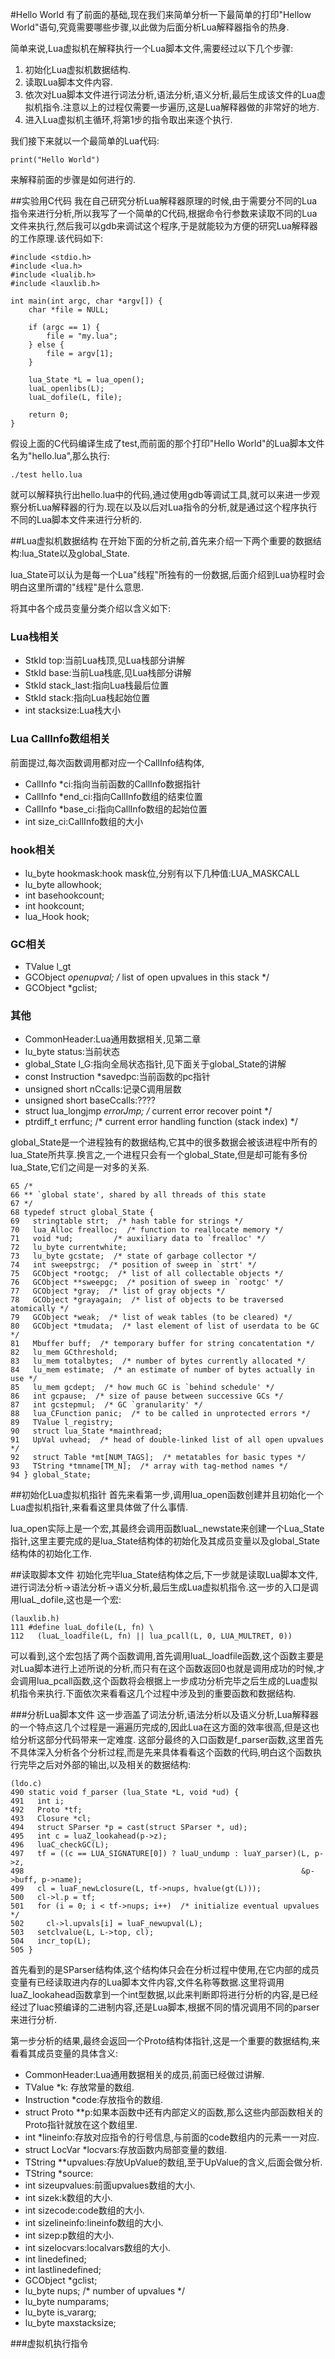 #Hello World
有了前面的基础,现在我们来简单分析一下最简单的打印"Hellow World"语句,究竟需要哪些步骤,以此做为后面分析Lua解释器指令的热身.

简单来说,Lua虚拟机在解释执行一个Lua脚本文件,需要经过以下几个步骤:

1. 初始化Lua虚拟机数据结构.
2. 读取Lua脚本文件内容.
3. 依次对Lua脚本文件进行词法分析,语法分析,语义分析,最后生成该文件的Lua虚拟机指令.注意以上的过程仅需要一步遍历,这是Lua解释器做的非常好的地方.
4. 进入Lua虚拟机主循环,将第1步的指令取出来逐个执行.

我们接下来就以一个最简单的Lua代码:
	
	print("Hello World")

来解释前面的步骤是如何进行的.

##实验用C代码
我在自己研究分析Lua解释器原理的时候,由于需要分不同的Lua指令来进行分析,所以我写了一个简单的C代码,根据命令行参数来读取不同的Lua文件来执行,然后我可以gdb来调试这个程序,于是就能较为方便的研究Lua解释器的工作原理.该代码如下:

	#include <stdio.h>
	#include <lua.h>
	#include <lualib.h>
	#include <lauxlib.h>

	int main(int argc, char *argv[]) {
  		char *file = NULL;
  		
  		if (argc == 1) {
    		file = "my.lua";
  		} else {
    		file = argv[1];
  		}

  		lua_State *L = lua_open();
  		luaL_openlibs(L);
  		luaL_dofile(L, file);

  		return 0;
	}
	
假设上面的C代码编译生成了test,而前面的那个打印"Hello World"的Lua脚本文件名为"hello.lua",那么执行:

	./test hello.lua
就可以解释执行出hello.lua中的代码,通过使用gdb等调试工具,就可以来进一步观察分析Lua解释器的行为.现在以及以后对Lua指令的分析,就是通过这个程序执行不同的Lua脚本文件来进行分析的.

##Lua虚拟机数据结构
在开始下面的分析之前,首先来介绍一下两个重要的数据结构:lua_State以及global_State.

lua_State可以认为是每一个Lua"线程"所独有的一份数据,后面介绍到Lua协程时会明白这里所谓的"线程"是什么意思.

将其中各个成员变量分类介绍以含义如下:

### Lua栈相关

* StkId top:当前Lua栈顶,见Lua栈部分讲解
* StkId base:当前Lua栈底,见Lua栈部分讲解
* StkId stack_last:指向Lua栈最后位置
* StkId stack:指向Lua栈起始位置
* int stacksize:Lua栈大小

### Lua CallInfo数组相关
前面提过,每次函数调用都对应一个CallInfo结构体,

* CallInfo *ci:指向当前函数的CallInfo数据指针
* CallInfo *end_ci:指向CallInfo数组的结束位置
* CallInfo *base_ci:指向CallInfo数组的起始位置
* int size_ci:CallInfo数组的大小

### hook相关

* lu_byte hookmask:hook mask位,分别有以下几种值:LUA_MASKCALL
* lu_byte allowhook;
* int basehookcount;
* int hookcount;
* lua_Hook hook;
  
### GC相关
* TValue l_gt
* GCObject *openupval;  /* list of open upvalues in this stack */
* GCObject *gclist;
  
### 其他
* CommonHeader:Lua通用数据相关,见第二章
* lu_byte status:当前状态
* global_State l_G:指向全局状态指针,见下面关于global_State的讲解
* const Instruction *savedpc:当前函数的pc指针
* unsigned short nCcalls:记录C调用层数
* unsigned short baseCcalls:????
* struct lua_longjmp *errorJmp;  /* current error recover point */
* ptrdiff_t errfunc;  /* current error handling function (stack index) */



global_State是一个进程独有的数据结构,它其中的很多数据会被该进程中所有的lua_State所共享.换言之,一个进程只会有一个global_State,但是却可能有多份lua_State,它们之间是一对多的关系.

 	65 /*
 	66 ** `global state', shared by all threads of this state
 	67 */
 	68 typedef struct global_State {
 	69   stringtable strt;  /* hash table for strings */
 	70   lua_Alloc frealloc;  /* function to reallocate memory */
 	71   void *ud;         /* auxiliary data to `frealloc' */
 	72   lu_byte currentwhite;
 	73   lu_byte gcstate;  /* state of garbage collector */
 	74   int sweepstrgc;  /* position of sweep in `strt' */
 	75   GCObject *rootgc;  /* list of all collectable objects */
 	76   GCObject **sweepgc;  /* position of sweep in `rootgc' */
 	77   GCObject *gray;  /* list of gray objects */
 	78   GCObject *grayagain;  /* list of objects to be traversed atomically */
 	79   GCObject *weak;  /* list of weak tables (to be cleared) */
 	80   GCObject *tmudata;  /* last element of list of userdata to be GC */
 	81   Mbuffer buff;  /* temporary buffer for string concatentation */
 	82   lu_mem GCthreshold; 
 	83   lu_mem totalbytes;  /* number of bytes currently allocated */
 	84   lu_mem estimate;  /* an estimate of number of bytes actually in use */
 	85   lu_mem gcdept;  /* how much GC is `behind schedule' */
 	86   int gcpause;  /* size of pause between successive GCs */
 	87   int gcstepmul;  /* GC `granularity' */
 	88   lua_CFunction panic;  /* to be called in unprotected errors */
 	89   TValue l_registry;
 	90   struct lua_State *mainthread;
 	91   UpVal uvhead;  /* head of double-linked list of all open upvalues */
 	92   struct Table *mt[NUM_TAGS];  /* metatables for basic types */
 	93   TString *tmname[TM_N];  /* array with tag-method names */
 	94 } global_State;
 
##初始化Lua虚拟机指针
首先来看第一步,调用lua_open函数创建并且初始化一个Lua虚拟机指针,来看看这里具体做了什么事情.

lua_open实际上是一个宏,其最终会调用函数luaL_newstate来创建一个Lua_State指针,这里主要完成的是lua_State结构体的初始化及其成员变量以及global_State结构体的初始化工作.


##读取脚本文件
初始化完毕lua_State结构体之后,下一步就是读取Lua脚本文件,进行词法分析->语法分析->语义分析,最后生成Lua虚拟机指令.这一步的入口是调用luaL_dofile,这也是一个宏:

	(lauxlib.h)
	111 #define luaL_dofile(L, fn) \
	112   (luaL_loadfile(L, fn) || lua_pcall(L, 0, LUA_MULTRET, 0))

可以看到,这个宏包括了两个函数调用,首先调用luaL_loadfile函数,这个函数主要是对Lua脚本进行上述所说的分析,而只有在这个函数返回0也就是调用成功的时候,才会调用lua_pcall函数,这个函数将会根据上一步成功分析完毕之后生成的Lua虚拟机指令来执行.下面依次来看看这几个过程中涉及到的重要函数和数据结构.


###分析Lua脚本文件
这一步涵盖了词法分析,语法分析以及语义分析,Lua解释器的一个特点这几个过程是一遍遍历完成的,因此Lua在这方面的效率很高,但是这也给分析这部分代码带来一定难度.
这部分最终的入口函数是f_parser函数,这里首先不具体深入分析各个分析过程,而是先来具体看看这个函数的代码,明白这个函数执行完毕之后对外部的输出,以及相关的数据结构:

	(ldo.c)
	490 static void f_parser (lua_State *L, void *ud) {
	491   int i;
	492   Proto *tf;
	493   Closure *cl;
	494   struct SParser *p = cast(struct SParser *, ud);
	495   int c = luaZ_lookahead(p->z);
	496   luaC_checkGC(L);
	497   tf = ((c == LUA_SIGNATURE[0]) ? luaU_undump : luaY_parser)(L, p->z,
	498                                                              &p->buff, p->name);
	499   cl = luaF_newLclosure(L, tf->nups, hvalue(gt(L)));
	500   cl->l.p = tf;
	501   for (i = 0; i < tf->nups; i++)  /* initialize eventual upvalues */
	502     cl->l.upvals[i] = luaF_newupval(L);
	503   setclvalue(L, L->top, cl);
	504   incr_top(L);
	505 }
	
首先看到的是SParser结构体,这个结构体只会在分析过程中使用,在它内部的成员变量有已经读取进内存的Lua脚本文件内容,文件名称等数据.这里将调用luaZ_lookahead函数拿到一个int型数据,以此来判断即将进行分析的内容,是已经经过了luac预编译的二进制内容,还是Lua脚本,根据不同的情况调用不同的parser来进行分析.

第一步分析的结果,最终会返回一个Proto结构体指针,这是一个重要的数据结构,来看看其成员变量的具体含义:

* CommonHeader:Lua通用数据相关的成员,前面已经做过讲解.
* TValue *k: 存放常量的数组.
* Instruction *code:存放指令的数组.
* struct Proto **p:如果本函数中还有内部定义的函数,那么这些内部函数相关的Proto指针就放在这个数组里.
* int *lineinfo:存放对应指令的行号信息,与前面的code数组内的元素一一对应.
* struct LocVar *locvars:存放函数内局部变量的数组.
* TString **upvalues:存放UpValue的数组,至于UpValue的含义,后面会做分析.
* TString  *source:
* int sizeupvalues:前面upvalues数组的大小.
* int sizek:k数组的大小.
* int sizecode:code数组的大小.
* int sizelineinfo:lineinfo数组的大小.
* int sizep:p数组的大小.
* int sizelocvars:localvars数组的大小.
* int linedefined;
* int lastlinedefined;
* GCObject *gclist;
* lu_byte nups;  /* number of upvalues */
* lu_byte numparams;
* lu_byte is_vararg;
* lu_byte maxstacksize;
  
###虚拟机执行指令
